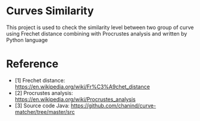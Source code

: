 # Curves Similarity
This project is used to check the similarity level between two group of curve using Frechet distance combining with Procrustes analysis and written by Python language

# **Reference**
- [1] Frechet distance: https://en.wikipedia.org/wiki/Fr%C3%A9chet_distance
- [2] Procrustes analysis: https://en.wikipedia.org/wiki/Procrustes_analysis
- [3] Source code Java: https://github.com/chanind/curve-matcher/tree/master/src
